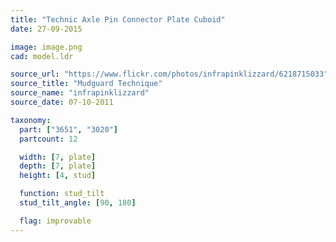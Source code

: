 ```yaml
---
title: "Technic Axle Pin Connector Plate Cuboid"
date: 27-09-2015

image: image.png
cad: model.ldr

source_url: "https://www.flickr.com/photos/infrapinklizzard/6218715033"
source_title: "Mudguard Technique"
source_name: "infrapinklizzard"
source_date: 07-10-2011

taxonomy:
  part: ["3651", "3020"]
  partcount: 12

  width: [7, plate]
  depth: [7, plate]
  height: [4, stud]

  function: stud_tilt
  stud_tilt_angle: [90, 180]

  flag: improvable
---
```

